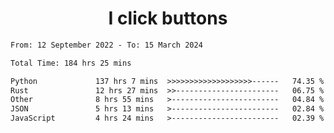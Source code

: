 <h1 align="center">
I click buttons
</h1>

<!--START_SECTION:waka-->

```txt
From: 12 September 2022 - To: 15 March 2024

Total Time: 184 hrs 25 mins

Python             137 hrs 7 mins  >>>>>>>>>>>>>>>>>>>------   74.35 %
Rust               12 hrs 27 mins  >>-----------------------   06.75 %
Other              8 hrs 55 mins   >------------------------   04.84 %
JSON               5 hrs 13 mins   >------------------------   02.84 %
JavaScript         4 hrs 24 mins   >------------------------   02.39 %
```

<!--END_SECTION:waka-->
